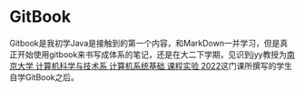 # GitBook

Gitbook是我初学Java是接触到的第一个内容，和MarkDown一并学习，但是真正开始使用gitbook来书写成体系的笔记，还是在大二下学期，见识到jyy教授为[南京大学 计算机科学与技术系 计算机系统基础 课程实验 2022](https://nju-projectn.github.io/ics-pa-gitbook/ics2022/index.html)这门课所撰写的学生自学GitBook之后。
